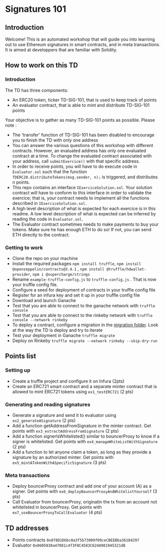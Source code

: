 # Signatures 101

## Introduction
Welcome! This is an automated workshop that will guide you into learning out to use Ethereum signatures in smart contracts, and in meta transactions.
It is aimed at developpers that are familiar with Solidity.

## How to work on this TD
### Introduction
The TD has three components:
- An ERC20 token, ticker TD-SIG-101, that is used to keep track of points 
- An evaluator contract, that is able to mint and distribute TD-SIG-101 points

Your objective is to gather as many TD-SIG-101 points as possible. Please note :
- The 'transfer' function of TD-SIG-101 has been disabled to encourage you to finish the TD with only one address
- You can answer the various questions of this workshop with different contracts. However, an evaluated address has only one evaluated contract at a time. To change the evaluated contract associated with your address, call `submitExercice()`  with that specific address.
- In order to receive points, you will have to do execute code in `Evaluator.sol` such that the function `TDERC20.distributeTokens(msg.sender, n);` is triggered, and distributes n points.
- This repo contains an interface `IExerciceSolution.sol`. Your solution contract will have to conform to this interface in order to validate the exercice; that is, your contract needs to implement all the functions described in `IExerciceSolution.sol`. 
- A high level description of what is expected for each exercice is in this readme. A low level description of what is expected can be inferred by reading the code in `Evaluator.sol`.
- The Evaluator contract sometimes needs to make payments to buy your tokens. Make sure he has enough ETH to do so! If not, you can send ETH directly to the contract.

### Getting to work
- Clone the repo on your machine
- Install the required packages `npm install truffle`, `npm install @openzeppelin/contracts@3.4.1` , `npm install @truffle/hdwallet-provider`, `npm i @supercharge/strings`
- Rename `example-truffle-config.js` to `truffle-config.js` . That is now your truffle config file.
- Configure a seed for deployment of contracts in your truffle config file
- Register for an infura key and set it up in your truffle config file
- Download and launch Ganache
- Test that you are able to connect to the ganache network with `truffle console`
- Test that you are able to connect to the rinkeby network with `truffle console --network rinkeby`
- To deploy a contract, configure a migration in the [migration folder](migrations). Look at the way the TD is deploy and try to iterate
- Test your deployment in Ganache `truffle migrate`
- Deploy on Rinkeby `truffle migrate --network rinkeby --skip-dry-run`


## Points list
### Setting up

- Create a truffle project and configure it on Infura (2pts)
- Create an ERC721 smart contract and a separate minter contract that is allowed to mint ERC721 tokens using `ex1_testERC721` (2 pts)

### Generating and reading signatures
- Generate a signature and send it to evaluator using `ex2_generateASignature` (2 pts)
- Add a function getAddressFromSignature in the minter contract. Get points with `ex3_extractAddressFromSignature` (2 pts)
- Add a function signerIsWhitelisted() similar to bouncerProxy to know if a signer is whitelisted. Get points with `ex4_manageWhiteListWithSignature` (2 pts)
- Add a function to let anyone claim a token, as long as they provide a signature by an authorized minter. Get points with `ex5_mintATokenWithASpecificSignature` (3 pts)

### Meta transactions
- Deploy bouncerProxy contract and add one of your account (A) as a signer. Get points with `ex6_deployBouncerProxyAndWhitelistYourself` (3 pts)
- Call Evaluator from bouncerProxy, originatin the tx from an account not whitelisted in bouncerProxy. Get points with `ex7_useBouncerProxyToCallEvaluator` (4 pts)

## TD addresses
- Points contracts `0x878D1Dbbc0a3f5b73009f09ceCBEEBba36184297`
- Evaluator `0x0605830a47081c4f3F8C4583C624A901945321dB`

